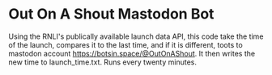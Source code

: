 # Out On A Shout Mastodon Bot

Using the RNLI's publically available launch data API, this code take the time of the launch, compares it to the last time, and if it is different, toots to mastodon account https://botsin.space/@OutOnAShout.
It then writes the new time to launch_time.txt. Runs every twenty minutes.
